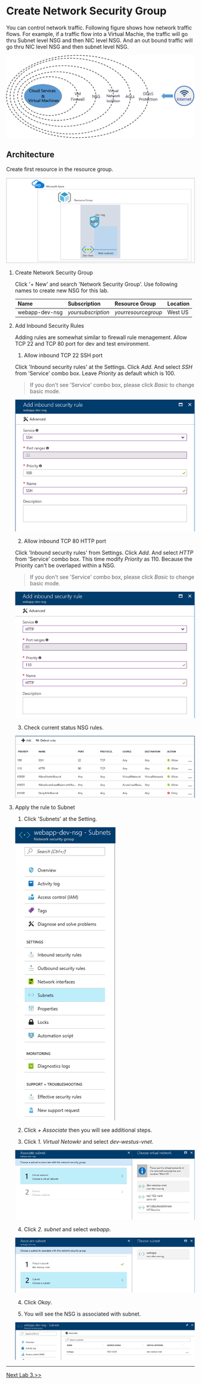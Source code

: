 # Create Network Security Group

You can control network traffic. Following figure shows how network traffic flows. For example, if a traffic flow into a Virtual Machie, the traffic will go thru Subnet level NSG and then NIC level NSG. And an out bound traffic will go thru NIC level NSG and then subnet level NSG.

![alt text](./images/3.2.7.png)

## Architecture

Create first resource in the resource group.

![alt text](/3.%20Hands%20on%20Labs/images/3.2.png)

1. Create Network Security Group

    Click '+ New' and search 'Network Security Group'.
    Use following names to create new NSG for this lab.

    |Name|Subscription|Resource Group|Location|
    |---|---|---|---|
    |webapp-dev-nsg|*yoursubscription*|*yourresourcegroup*|West US| 

1. Add Inbound Security Rules

    Adding rules are somewhat similar to firewall rule menagement. Allow TCP 22 and TCP 80 port for dev and test environment.

    1. Allow inbound TCP 22 SSH port

    Click 'Inbound security rules' at the Settings. Click *Add*.
    And select *SSH* from 'Service' combo box.
    Leave *Priority* as default which is 100.

    > If you don't see 'Service' combo box, please click *Basic* to change basic mode.

    ![alt text](./images/3.2.0.Addrule.png "Add Rule1")

    2. Allow inbound TCP 80 HTTP port

    Click 'Inbound security rules' from Settings. Click *Add*.
    And select *HTTP* from 'Service' combo box. 
    This time modify *Priority* as 110. Because the Priority can't be overlaped within a NSG.

    > If you don't see 'Service' combo box, please click *Basic* to change basic mode.

    ![alt text](./images/3.2.1.Addrule.png "Add Rule2")

    3. Check current status NSG rules.

    ![alt text](./images/3.2.2.Addrule.png "Add Rule3")

1. Apply the rule to Subnet

    1. Click 'Subnets' at the Setting.

    ![alt text](./images/3.2.3.Applyrule.png "Apply Rule")

    2. Click *+ Associate* then you will see additional steps.

    3. Click *1. Virtual Netowkr* and select *dev-westus-vnet*.

    ![alt text](./images/3.2.4.png "Select Vnet")

    4. Click *2. subnet* and select *webapp*.

    ![alt text](./images/3.2.5.png "Select Subnet")

    4. Click *Okay*.

    5. You will see the NSG is associated with subnet.

    ![alt text](./images/3.2.6.png "Select Subnet")

---

[Next Lab 3.>>](https://github.com/xlegend1024/az-infra-wrkshp-101/tree/master/3.%20Hands%20on%20Labs/3.3.%20Create%20custom%20VM%20Image)